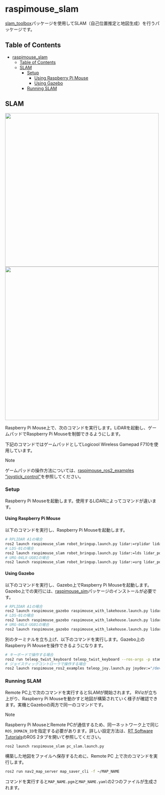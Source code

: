 # raspimouse_slam

[slam_toolbox](https://github.com/SteveMacenski/slam_toolbox)パッケージを使用してSLAM（自己位置推定と地図生成）を行うパッケージです。

## Table of Contents

- [raspimouse\_slam](#raspimouse_slam)
  - [Table of Contents](#table-of-contents)
  - [SLAM](#slam)
    - [Setup](#setup)
      - [Using Raspberry Pi Mouse](#using-raspberry-pi-mouse)
      - [Using Gazebo](#using-gazebo)
    - [Running SLAM](#running-slam)

## SLAM

<img src=https://rt-net.github.io/images/raspberry-pi-mouse/slam_toolbox_ros2_with_raspimouse_model.png width=500 />

<img src=https://rt-net.github.io/images/raspberry-pi-mouse/slam_toolbox_ros2.gif width=500 />

Raspberry Pi Mouse上で、次のコマンドを実行します。LiDARを起動し、ゲームパッドでRaspberry Pi Mouseを制御できるようにします。

下記のコマンドではゲームパッドとしてLogicool Wireless Gamepad F710を使用しています。

> [!NOTE]
> ゲームパッドの操作方法については、[raspimouse_ros2_examples "joystick_control"](https://github.com/rt-net/raspimouse_ros2_examples#joystick_control)を参照してください。

### Setup

Raspberry Pi Mouseを起動します。使用するLiDARによってコマンドが違います。

#### Using Raspberry Pi Mouse

以下のコマンドを実行し、Raspberry Pi Mouseを起動します。

```sh
# RPLIDAR A1の場合
ros2 launch raspimouse_slam robot_bringup.launch.py lidar:=rplidar lidar_port:=/dev/ttyUSB0 joyconfig:=f710
# LDS-01の場合
ros2 launch raspimouse_slam robot_bringup.launch.py lidar:=lds lidar_port:=/dev/ttyUSB0 joyconfig:=f710
# URG-04LX-UG01の場合
ros2 launch raspimouse_slam robot_bringup.launch.py lidar:=urg lidar_port:=/dev/ttyACM0 joyconfig:=f710
``` 

#### Using Gazebo

以下のコマンドを実行し、Gazebo上でRaspberry Pi Mouseを起動します。Gazebo上での実行には、[raspimouse_sim](https://github.com/rt-net/raspimouse_sim/tree/jazzy)パッケージのインストールが必要です。

```sh
# RPLIDAR A1の場合
ros2 launch raspimouse_gazebo raspimouse_with_lakehouse.launch.py lidar:=rplidar
# LDS-01の場合
ros2 launch raspimouse_gazebo raspimouse_with_lakehouse.launch.py lidar:=lds
# URG-04LX-UG01の場合
ros2 launch raspimouse_gazebo raspimouse_with_lakehouse.launch.py lidar:=urg
``` 

別のターミナルを立ち上げ、以下のコマンドを実行します。Gazebo上のRaspberry Pi Mouseを操作できるようになります。

```sh
# キーボードで操作する場合
ros2 run teleop_twist_keyboard teleop_twist_keyboard --ros-args -p stamped:=true
# ジョイスティックコントローラで操作する場合
ros2 launch raspimouse_ros2_examples teleop_joy.launch.py joydev:="/dev/input/js0" joyconfig:=f710 mouse:=false
```

### Running SLAM

Remote PC上で次のコマンドを実行するとSLAMが開始されます。 RVizが立ち上がり、Raspberry Pi Mouseを動かすと地図が構築されていく様子が確認できます。実機とGazeboの両方で同一のコマンドです。

> [!NOTE]
> Raspberry Pi MouseとRemote PCが通信するため、同一ネットワーク上で同じ`ROS_DOMAIN_ID`を指定する必要があります。詳しい設定方法は、[RT Software Tutorials](https://rt-net.github.io/tutorials/raspimouse/ros/samples.html#raspberry-pipcros)のROS 2タブを開いて参照してください。

```sh
ros2 launch raspimouse_slam pc_slam.launch.py
```

構築した地図をファイルへ保存するために、Remote PC 上で次のコマンドを実行します。

```sh
ros2 run nav2_map_server map_saver_cli -f ~/MAP_NAME
```

コマンドを実行すると`MAP_NAME.pgm`と`MAP_NAME.yaml`の2つのファイルが生成されます。
